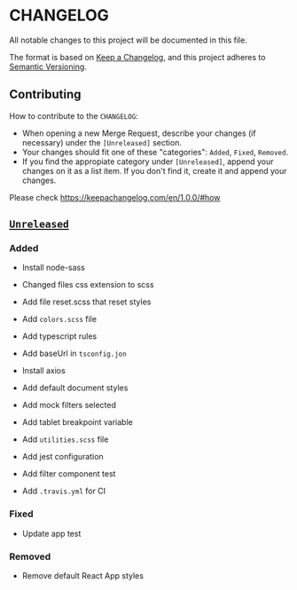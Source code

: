 # CHANGELOG

All notable changes to this project will be documented in this file.

The format is based on [Keep a Changelog](https://keepachangelog.com/en/1.0.0/),
and this project adheres to
[Semantic Versioning](https://semver.org/spec/v2.0.0.html).

## Contributing

How to contribute to the `CHANGELOG`:

- When opening a new Merge Request, describe your changes (if necessary) under
  the `[Unreleased]` section.
- Your changes should fit one of these "categories": `Added`, `Fixed`,
  `Removed`.
- If you find the appropiate category under `[Unreleased]`, append your changes
  on it as a list item. If you don't find it, create it and append your changes.

Please check https://keepachangelog.com/en/1.0.0/#how

## [`Unreleased`]

### Added

- Install node-sass
- Changed files css extension to scss

- Add file reset.scss that reset styles

- Add `colors.scss` file
- Add typescript rules
- Add baseUrl in `tsconfig.jon`
- Install axios
- Add default document styles
- Add mock filters selected
- Add tablet breakpoint variable
- Add `utilities.scss` file

- Add jest configuration
- Add filter component test

- Add `.travis.yml` for CI

### Fixed

- Update app test

### Removed

- Remove default React App styles

[`unreleased`]:
  https://github.com/MikeG96/jobs-listings-with-filtering/-/compare/master...development
